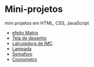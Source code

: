 # Mini-projetos

 mini projetos em HTML, CSS, JavaScript


<ul>
    <li>
        <a href="https://thiagomaylon.github.io/Mini-projetos/Matrix/index.html">efeito Matrix</a>
    </li>
    <li>
        <a href="https://thiagomaylon.github.io/Mini-projetos/Desenhe/index.html">Tela de desenho</a>
    </li>
    <li>
        <a href="https://thiagomaylon.github.io/Mini-projetos/CalcularIMC/index.html">calculadora de IMC</a>
    </li>
    <li>
        <a href="https://thiagomaylon.github.io/Mini-projetos/Lampada/index.html">Lampada</a>
    </li>
    <li>
        <a href="https://thiagomaylon.github.io/Mini-projetos/Semaforo/index.html">Semaforo</a>
    </li>
    <li>
        <a href="https://thiagomaylon.github.io/Mini-projetos/cronometro/index.html">Cronometro</a>
    </li>
</ul>